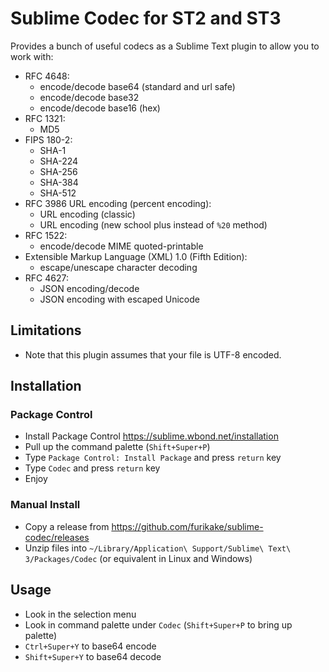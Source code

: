 # Sublime Codec for ST2 and ST3
Provides a bunch of useful codecs as a Sublime Text plugin to allow you to work with:
- RFC 4648:
    - encode/decode base64 (standard and url safe)
    - encode/decode base32
    - encode/decode base16 (hex)
- RFC 1321:
    - MD5
- FIPS 180-2:
    - SHA-1
    - SHA-224
    - SHA-256
    - SHA-384
    - SHA-512
- RFC 3986 URL encoding (percent encoding):
    - URL encoding (classic)
    - URL encoding (new school plus instead of ```%20``` method)
- RFC 1522:
    - encode/decode MIME quoted-printable
- Extensible Markup Language (XML) 1.0 (Fifth Edition):
    - escape/unescape character decoding
- RFC 4627:
    - JSON encoding/decode
    - JSON encoding with escaped Unicode

## Limitations
- Note that this plugin assumes that your file is UTF-8 encoded.

## Installation

### Package Control
- Install Package Control https://sublime.wbond.net/installation
- Pull up the command palette (```Shift+Super+P```)
- Type `Package Control: Install Package` and press `return` key
- Type `Codec` and press `return` key
- Enjoy

### Manual Install
- Copy a release from https://github.com/furikake/sublime-codec/releases
- Unzip files into `~/Library/Application\ Support/Sublime\ Text\ 3/Packages/Codec` (or equivalent in Linux and Windows)

## Usage
- Look in the selection menu
- Look in command palette under `Codec` (```Shift+Super+P``` to bring up palette)
- ```Ctrl+Super+Y``` to base64 encode
- ```Shift+Super+Y``` to base64 decode
